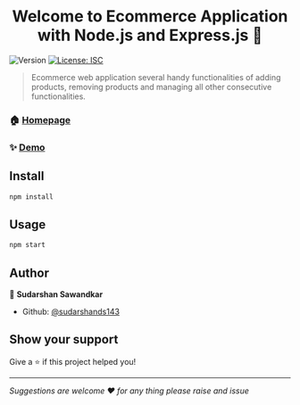 <h1 align="center">Welcome to Ecommerce Application with Node.js and Express.js 👋</h1>
<p>
  <img alt="Version" src="https://img.shields.io/badge/version-1.0.0-blue.svg?cacheSeconds=2592000" />
  <a href="#" target="_blank">
    <img alt="License: ISC" src="https://img.shields.io/badge/License-ISC-yellow.svg" />
  </a>
</p>

> Ecommerce web application several handy functionalities of adding products, removing products and managing all other consecutive functionalities. 

### 🏠 [Homepage](/home)

### ✨ [Demo](/home)

## Install

```sh
npm install 
```

## Usage

```sh
npm start
```



## Author

👤 **Sudarshan Sawandkar**

* Github: [@sudarshands143](https://github.com/sudarshands143)

## Show your support

Give a ⭐️ if this project helped you!

***
_Suggestions are welcome ❤️ for any thing please raise and issue_


